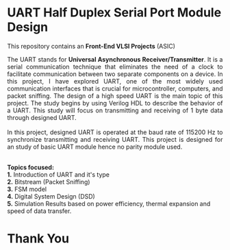 # UART Half Duplex Serial Port Module Design
This repository contains an **Front-End VLSI Projects** (ASIC)<br />

<div style="text-align: justify">The UART stands for <b>Universal Asynchronous Receiver/Transmitter</b>. It is a serial communication technique that eliminates the need of a clock to facilitate communication between two separate components on a device. In this project, I have explored UART, one of the most widely used communication interfaces that is crucial for microcontroller, computers, and packet sniffing. The design of a high speed UART is the main topic of this project. The study begins by using Verilog HDL to describe the behavior of a UART. This study will focus on transmitting and receiving of 1 byte data through designed UART.
<br />
</br>
In this project, designed UART is operated at the baud rate of 115200 Hz to synchronize transmitting and receiving UART. This project is designed for an study of basic UART module hence no parity module used.</div>
</br>

**Topics focused:**<br />
**1.** Introduction of UART and it's type<br />
**2.** Bitstream (Packet Sniffing)<br />
**3.** FSM model<br />
**4.** Digital System Design (DSD)<br />
**5.** Simulation Results based on power efficiency, thermal expansion and speed of data transfer.<br />

# Thank You
